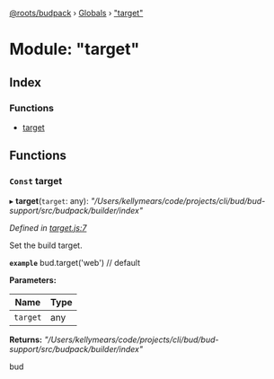 [@roots/budpack](../README.md) › [Globals](../globals.md) › ["target"](_target_.md)

# Module: "target"

## Index

### Functions

* [target](_target_.md#const-target)

## Functions

### `Const` target

▸ **target**(`target`: any): *"/Users/kellymears/code/projects/cli/bud/bud-support/src/budpack/builder/index"*

*Defined in [target.js:7](https://github.com/roots/bud-support/blob/5f43850/src/budpack/builder/api/target.js#L7)*

Set the build target.

**`example`** bud.target('web') // default

**Parameters:**

Name | Type |
------ | ------ |
`target` | any |

**Returns:** *"/Users/kellymears/code/projects/cli/bud/bud-support/src/budpack/builder/index"*

bud
